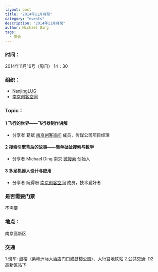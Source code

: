 ```yaml
---
layout: post
title: "2014年11月月聚"
category: "events"
description: "2014年11月月聚"
author: Michael Ding
tags:
  - 聚会
---
```


### 时间：
2014年11月16号（周日） 14：30

### 组织：

* [NanjingLUG][nanjinglug]
* [南京创客空间][nanjingmaker]

### Topic：

#### 1 飞行的世界——飞行器制作讲解

* 分享者 葛斌 [南京创客空间](nanjingmaker) 成员，传媒公司项目经理

#### 2 搜索引擎背后的故事——简单扯扯搜索与数学

* 分享者 Michael Ding 南京 [微搜索][tinysou] 创始人

#### 3 多足机器人设计与应用

* 分享者 阮得盼 [南京创客空间][nanjingmaker] 成员，技术爱好者

### 是否需要门票

不需要

### 地点：

南京高新区

### 交通

1.班车: 鼓楼（紫峰洲际大酒店门口或鼓楼公园）、大行宫地铁站
2.公共交通: D2 高新区站下

[nanjinglug]:/
[tinysou]:http://tinysou.com
[nanjingmaker]:http://www.do-idea.org
